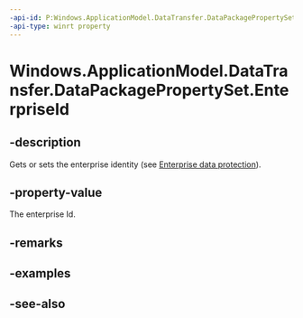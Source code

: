 ```yaml
---
-api-id: P:Windows.ApplicationModel.DataTransfer.DataPackagePropertySet.EnterpriseId
-api-type: winrt property
---
```


<!-- Property syntax
public string EnterpriseId { get;  set; }
-->

# Windows.ApplicationModel.DataTransfer.DataPackagePropertySet.EnterpriseId

## -description
Gets or sets the enterprise identity (see [Enterprise data protection](https://docs.microsoft.com/windows/uwp/enterprise/wip-hub)).

## -property-value
The enterprise Id.

## -remarks

## -examples

## -see-also
